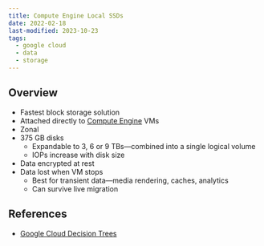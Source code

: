 ```yaml
---
title: Compute Engine Local SSDs
date: 2022-02-18
last-modified: 2023-10-23
tags:
  - google cloud
  - data
  - storage
---
```


## Overview

- Fastest block storage solution
- Attached directly to [Compute Engine](notes/Compute%20Engine.md) VMs
- Zonal
- 375 GB disks
	- Expandable to 3, 6 or 9 TBs—combined into a single logical volume
	- IOPs increase with disk size
- Data encrypted at rest
- Data lost when VM stops
	- Best for transient data—media rendering, caches, analytics
	- Can survive live migration

## References

- [Google Cloud Decision Trees](notes/moc/Google%20Cloud%20Decision%20Trees.md)

